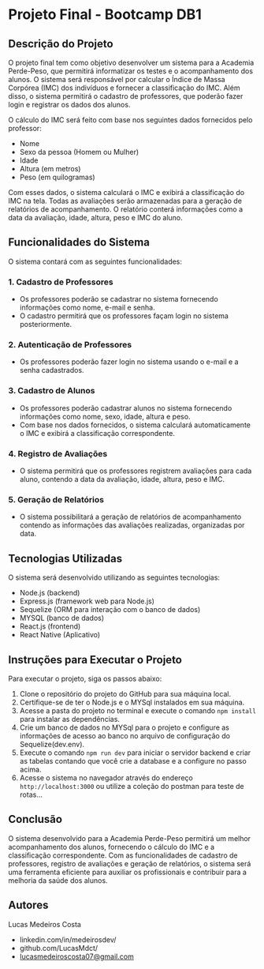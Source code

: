 # Projeto Final - Bootcamp DB1

## Descrição do Projeto

O projeto final tem como objetivo desenvolver um sistema para a Academia Perde-Peso, que permitirá informatizar os testes e o acompanhamento dos alunos. O sistema será responsável por calcular o Índice de Massa Corpórea (IMC) dos indivíduos e fornecer a classificação do IMC. Além disso, o sistema permitirá o cadastro de professores, que poderão fazer login e registrar os dados dos alunos.

O cálculo do IMC será feito com base nos seguintes dados fornecidos pelo professor:
- Nome
- Sexo da pessoa (Homem ou Mulher)
- Idade
- Altura (em metros)
- Peso (em quilogramas)

Com esses dados, o sistema calculará o IMC e exibirá a classificação do IMC na tela. Todas as avaliações serão armazenadas para a geração de relatórios de acompanhamento. O relatório conterá informações como a data da avaliação, idade, altura, peso e IMC do aluno.

## Funcionalidades do Sistema

O sistema contará com as seguintes funcionalidades:

### 1. Cadastro de Professores
- Os professores poderão se cadastrar no sistema fornecendo informações como nome, e-mail e senha.
- O cadastro permitirá que os professores façam login no sistema posteriormente.

### 2. Autenticação de Professores
- Os professores poderão fazer login no sistema usando o e-mail e a senha cadastrados.

### 3. Cadastro de Alunos
- Os professores poderão cadastrar alunos no sistema fornecendo informações como nome, sexo, idade, altura e peso.
- Com base nos dados fornecidos, o sistema calculará automaticamente o IMC e exibirá a classificação correspondente.

### 4. Registro de Avaliações
- O sistema permitirá que os professores registrem avaliações para cada aluno, contendo a data da avaliação, idade, altura, peso e IMC.

### 5. Geração de Relatórios
- O sistema possibilitará a geração de relatórios de acompanhamento contendo as informações das avaliações realizadas, organizadas por data.

## Tecnologias Utilizadas

O sistema será desenvolvido utilizando as seguintes tecnologias:

- Node.js (backend)
- Express.js (framework web para Node.js)
- Sequelize (ORM para interação com o banco de dados)
- MYSQL (banco de dados)
- React.js (frontend)
- React Native (Aplicativo)

## Instruções para Executar o Projeto

Para executar o projeto, siga os passos abaixo:

1. Clone o repositório do projeto do GitHub para sua máquina local.
2. Certifique-se de ter o Node.js e o MYSql instalados em sua máquina.
3. Acesse a pasta do projeto no terminal e execute o comando `npm install` para instalar as dependências.
4. Crie um banco de dados no MYSql para o projeto e configure as informações de acesso ao banco no arquivo de configuração do Sequelize(dev.env).
5. Execute o comando `npm run dev` para iniciar o servidor backend e criar as tabelas contando que você crie a database e a configure no passo acima.
6. Acesse o sistema no navegador através do endereço `http://localhost:3000` ou utilize a coleção do postman para teste de rotas...

## Conclusão

O sistema desenvolvido para a Academia Perde-Peso permitirá um melhor acompanhamento dos alunos, fornecendo o cálculo do IMC e a classificação correspondente. Com as funcionalidades de cadastro de professores, registro de avaliações e geração de relatórios, o sistema será uma ferramenta eficiente para auxiliar os profissionais e contribuir para a melhoria da saúde dos alunos.

## Autores

Lucas Medeiros Costa
 - linkedin.com/in/medeirosdev/
 - github.com/LucasMdct/
 - lucasmedeiroscosta07@gmail.com

